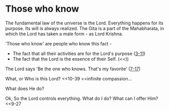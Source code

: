 # Those who know

The fundamental law of the universe is the Lord.
Everything happens for its purpose. Its will is always realized.
The Gita is a part of the Mahabharata,
in which the Lord has taken a male form - as Lord Krishna.

'Those who know' are people who know this fact -

- The fact that all their activities are for the Lord's purpose
([3-11](https://rapalearning.com/life-and-liberty/Chapter%203.html#11))
- The fact that the Lord is the essence of their Self.
(<<))

The Lord says 'Be the one who knows. That's my favorite' ([7-17](https://rapalearning.com/life-and-liberty/Chapter%207.html#17))

What, or Who is this Lord?
<<10-39
<<infinite compassion...

What does He do?

Ok, So the Lord controls everything. What do I do? What can I offer Him?
<<9-27
